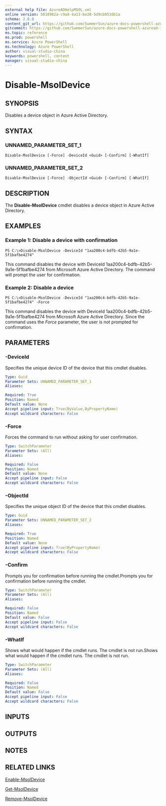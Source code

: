```yaml
---
external help file: AzureADHelpMSOL.xml
online version: 5810982a-c9a8-4a13-be28-5d9cb053db1a
schema: 2.0.0
content_git_url: https://github.com/SummerSun/azure-docs-powershell-azuread-int/blob/master/Azure AD Cmdlets\AzureAD\v1.0\Disable-MsolDevice.md
gitcommit: https://github.com/SummerSun/azure-docs-powershell-azuread-int/blob//Azure AD Cmdlets\AzureAD\v1.0\Disable-MsolDevice.md
ms.topic: reference
ms.prod: powershell
ms.service: Azure PowerShell
ms.technology: Azure PowerShell
author: visual-studio-china
keywords: powershell, content
manager: visual-studio-china
---
```


# Disable-MsolDevice

## SYNOPSIS
Disables a device object in Azure Active Directory.

## SYNTAX

### UNNAMED_PARAMETER_SET_1
```
Disable-MsolDevice [-Force] -DeviceId <Guid> [-Confirm] [-WhatIf]
```

### UNNAMED_PARAMETER_SET_2
```
Disable-MsolDevice [-Force] -ObjectId <Guid> [-Confirm] [-WhatIf]
```

## DESCRIPTION
The **Disable-MsolDevice** cmdlet disables a device object in Azure Active Directory.

## EXAMPLES

### Example 1: Disable a device with confirmation
```
PS C:\>Disable-MsolDevice -DeviceId "1aa200c4-bdfb-42b5-9a1e-5f1bafbe4274"
```

This command disables the device with DeviceId 1aa200c4-bdfb-42b5-9a1e-5f1bafbe4274 from Microsoft Azure Active Directory.
The command will prompt the user for confirmation.

### Example 2: Disable a device
```
PS C:\>Disable-MsolDevice -DeviceId "1aa200c4-bdfb-42b5-9a1e-5f1bafbe4274" -Force
```

This command disables the device with DeviceId 1aa200c4-bdfb-42b5-9a1e-5f1bafbe4274 from Microsoft Azure Active Directory.
Since the command uses the *Force* parameter, the user is not prompted for confirmation.

## PARAMETERS

### -DeviceId
Specifies the unique device ID of the device that this cmdlet disables.

```yaml
Type: Guid
Parameter Sets: UNNAMED_PARAMETER_SET_1
Aliases: 

Required: True
Position: Named
Default value: None
Accept pipeline input: True(ByValue,ByPropertyName)
Accept wildcard characters: False
```

### -Force
Forces the command to run without asking for user confirmation.

```yaml
Type: SwitchParameter
Parameter Sets: (All)
Aliases: 

Required: False
Position: Named
Default value: None
Accept pipeline input: False
Accept wildcard characters: False
```

### -ObjectId
Specifies the unique object ID of the device that this cmdlet disables.

```yaml
Type: Guid
Parameter Sets: UNNAMED_PARAMETER_SET_2
Aliases: 

Required: True
Position: Named
Default value: None
Accept pipeline input: True(ByPropertyName)
Accept wildcard characters: False
```

### -Confirm
Prompts you for confirmation before running the cmdlet.Prompts you for confirmation before running the cmdlet.

```yaml
Type: SwitchParameter
Parameter Sets: (All)
Aliases: 

Required: False
Position: Named
Default value: False
Accept pipeline input: False
Accept wildcard characters: False
```

### -WhatIf
Shows what would happen if the cmdlet runs.
The cmdlet is not run.Shows what would happen if the cmdlet runs.
The cmdlet is not run.

```yaml
Type: SwitchParameter
Parameter Sets: (All)
Aliases: 

Required: False
Position: Named
Default value: False
Accept pipeline input: False
Accept wildcard characters: False
```

## INPUTS

## OUTPUTS

## NOTES

## RELATED LINKS

[Enable-MsolDevice](5810982a-c9a8-4a13-be28-5d9cb053db1a)

[Get-MsolDevice](b11640a7-18c4-475a-b6be-d16957c4f58c)

[Remove-MsolDevice](73c147be-82ec-484f-b2f3-ec684aa7b52c)

